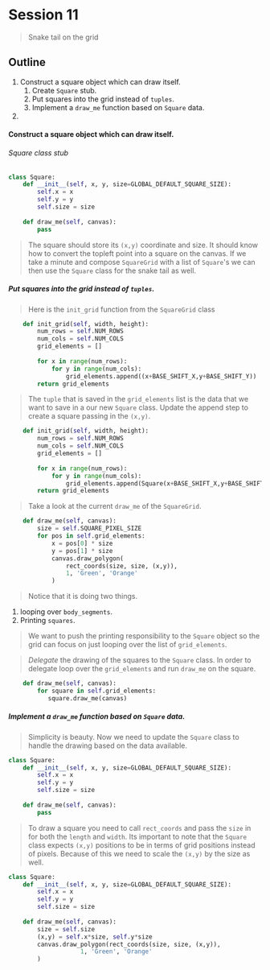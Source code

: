 # Session 11
> Snake tail on the grid

## Outline
1. Construct a square object which can draw itself.
	1. Create `Square` stub.
	2. Put squares into the grid instead of `tuples`.
	3. Implement a `draw_me` function based on `Square` data.
2. 

#### Construct a square object which can draw itself.

###### Square class stub

```python
class Square:
	def __init__(self, x, y, size=GLOBAL_DEFAULT_SQUARE_SIZE):
		self.x = x
		self.y = y
		self.size = size
		
	def draw_me(self, canvas):
		pass
```

> The square should store its `(x,y)` coordinate and size. It should know how to convert the topleft point into a square on the canvas. If we take a minute and compose `SquareGrid` with a list of `Square`'s we can then use the `Square` class for the snake tail as well.


##### Put squares into the grid instead of `tuples`.

> Here is the `init_grid` function from the `SquareGrid` class

```python
    def init_grid(self, width, height):
        num_rows = self.NUM_ROWS
        num_cols = self.NUM_COLS
        grid_elements = []
        
        for x in range(num_rows):
            for y in range(num_cols):
                grid_elements.append((x+BASE_SHIFT_X,y+BASE_SHIFT_Y))
        return grid_elements
```

> The `tuple` that is saved in the `grid_elements` list is the data that we want to save in a our new `Square` class. Update the append step to create a square passing in the `(x,y)`.

```python
    def init_grid(self, width, height):
        num_rows = self.NUM_ROWS
        num_cols = self.NUM_COLS
        grid_elements = []
        
        for x in range(num_rows):
            for y in range(num_cols):
                grid_elements.append(Square(x+BASE_SHIFT_X,y+BASE_SHIFT_Y))
        return grid_elements
```

> Take a look at the current `draw_me` of the `SquareGrid`.

```python
    def draw_me(self, canvas):
        size = self.SQUARE_PIXEL_SIZE
        for pos in self.grid_elements:
            x = pos[0] * size
            y = pos[1] * size
            canvas.draw_polygon(
                rect_coords(size, size, (x,y)),
                1, 'Green', 'Orange'
            )
```

> Notice that it is doing two things. 

1. looping over `body_segments`. 
2. Printing `squares`. 

> We want to push the printing responsibility to the `Square` object so the grid can focus on just looping over the list of `grid_elements`.

> *Delegate* the drawing of the squares to the `Square` class. In order to delegate loop over the `grid_elements` and run `draw_me` on the square.


```python
    def draw_me(self, canvas):
        for square in self.grid_elements:
           square.draw_me(canvas)
```

##### Implement a `draw_me` function based on `Square` data.

> Simplicity is beauty. Now we need to update the `Square` class to handle the drawing based on the data available. 

```python
class Square:
	def __init__(self, x, y, size=GLOBAL_DEFAULT_SQUARE_SIZE):
		self.x = x
		self.y = y
		self.size = size
		
	def draw_me(self, canvas):
		pass
```

> To draw a square you need to call `rect_coords` and pass the `size` in for both the `length` and `width`. Its important to note that the `Square` class expects `(x,y)` positions to be in terms of grid positions instead of pixels. Because of this we need to scale the `(x,y)` by the size as well. 

```python
class Square:
    def __init__(self, x, y, size=GLOBAL_DEFAULT_SQUARE_SIZE):
        self.x = x
        self.y = y
        self.size = size
        
    def draw_me(self, canvas):
        size = self.size
        (x,y) = self.x*size, self.y*size
        canvas.draw_polygon(rect_coords(size, size, (x,y)),
                    1, 'Green', 'Orange'
        )
```




